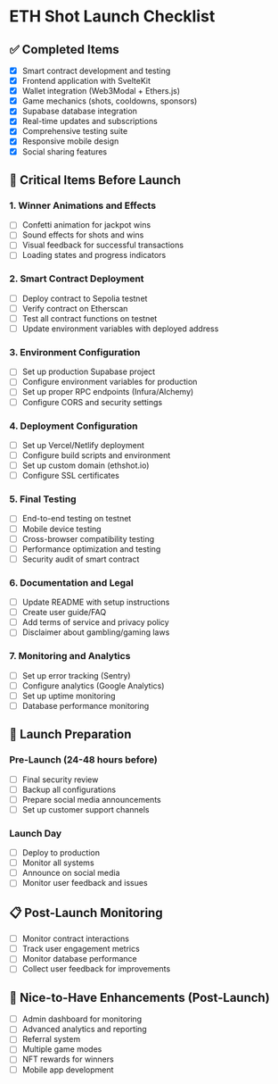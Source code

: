 # ETH Shot Launch Checklist

## ✅ Completed Items
- [x] Smart contract development and testing
- [x] Frontend application with SvelteKit
- [x] Wallet integration (Web3Modal + Ethers.js)
- [x] Game mechanics (shots, cooldowns, sponsors)
- [x] Supabase database integration
- [x] Real-time updates and subscriptions
- [x] Comprehensive testing suite
- [x] Responsive mobile design
- [x] Social sharing features

## 🔄 Critical Items Before Launch

### 1. Winner Animations and Effects
- [ ] Confetti animation for jackpot wins
- [ ] Sound effects for shots and wins
- [ ] Visual feedback for successful transactions
- [ ] Loading states and progress indicators

### 2. Smart Contract Deployment
- [ ] Deploy contract to Sepolia testnet
- [ ] Verify contract on Etherscan
- [ ] Test all contract functions on testnet
- [ ] Update environment variables with deployed address

### 3. Environment Configuration
- [ ] Set up production Supabase project
- [ ] Configure environment variables for production
- [ ] Set up proper RPC endpoints (Infura/Alchemy)
- [ ] Configure CORS and security settings

### 4. Deployment Configuration
- [ ] Set up Vercel/Netlify deployment
- [ ] Configure build scripts and environment
- [ ] Set up custom domain (ethshot.io)
- [ ] Configure SSL certificates

### 5. Final Testing
- [ ] End-to-end testing on testnet
- [ ] Mobile device testing
- [ ] Cross-browser compatibility testing
- [ ] Performance optimization and testing
- [ ] Security audit of smart contract

### 6. Documentation and Legal
- [ ] Update README with setup instructions
- [ ] Create user guide/FAQ
- [ ] Add terms of service and privacy policy
- [ ] Disclaimer about gambling/gaming laws

### 7. Monitoring and Analytics
- [ ] Set up error tracking (Sentry)
- [ ] Configure analytics (Google Analytics)
- [ ] Set up uptime monitoring
- [ ] Database performance monitoring

## 🚀 Launch Preparation

### Pre-Launch (24-48 hours before)
- [ ] Final security review
- [ ] Backup all configurations
- [ ] Prepare social media announcements
- [ ] Set up customer support channels

### Launch Day
- [ ] Deploy to production
- [ ] Monitor all systems
- [ ] Announce on social media
- [ ] Monitor user feedback and issues

## 📋 Post-Launch Monitoring
- [ ] Monitor contract interactions
- [ ] Track user engagement metrics
- [ ] Monitor database performance
- [ ] Collect user feedback for improvements

## 🔧 Nice-to-Have Enhancements (Post-Launch)
- [ ] Admin dashboard for monitoring
- [ ] Advanced analytics and reporting
- [ ] Referral system
- [ ] Multiple game modes
- [ ] NFT rewards for winners
- [ ] Mobile app development